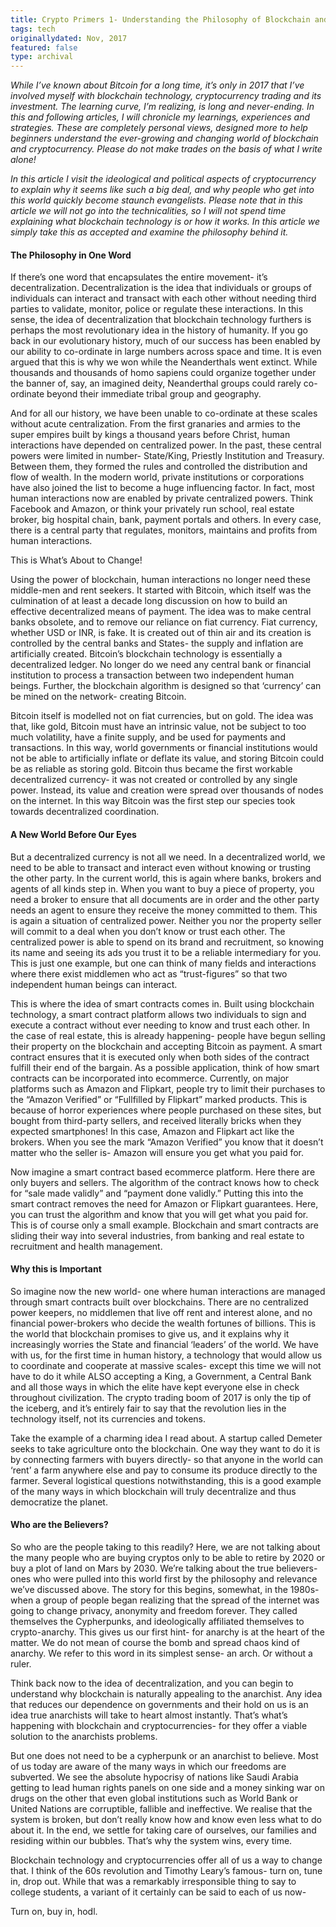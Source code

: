 ```yaml
---
title: Crypto Primers 1- Understanding the Philosophy of Blockchain and Cryptocurrency
tags: tech
originallydated: Nov, 2017
featured: false
type: archival
---
```


*While I’ve known about Bitcoin for a long time, it’s only in 2017 that I’ve involved myself with blockchain technology, cryptocurrency trading and its investment. The learning curve, I’m realizing, is long and never-ending. In this and following articles, I will chronicle my learnings, experiences and strategies. These are completely personal views, designed more to help beginners understand the ever-growing and changing world of blockchain and cryptocurrency. Please do not make trades on the basis of what I write alone!*

*In this article I visit the ideological and political aspects of cryptocurrency to explain why it seems like such a big deal, and why people who get into this world quickly become staunch evangelists. Please note that in this article we will not go into the technicalities, so I will not spend time explaining what blockchain technology is or how it works. In this article we simply take this as accepted and examine the philosophy behind it.*

#### The Philosophy in One Word

If there’s one word that encapsulates the entire movement- it’s decentralization. Decentralization is the idea that individuals or groups of individuals can interact and transact with each other without needing third parties to validate, monitor, police or regulate these interactions. In this sense, the idea of decentralization that blockchain technology furthers is perhaps the most revolutionary idea in the history of humanity. If you go back in our evolutionary history, much of our success has been enabled by our ability to co-ordinate in large numbers across space and time. It is even argued that this is why we won while the Neanderthals went extinct. While thousands and thousands of homo sapiens could organize together under the banner of, say, an imagined deity, Neanderthal groups could rarely co-ordinate beyond their immediate tribal group and geography.

And for all our history, we have been unable to co-ordinate at these scales without acute centralization. From the first granaries and armies to the super empires built by kings a thousand years before Christ, human interactions have depended on centralized power. In the past, these central powers were limited in number- State/King, Priestly Institution and Treasury. Between them, they formed the rules and controlled the distribution and flow of wealth. In the modern world, private institutions or corporations have also joined the list to become a huge influencing factor. In fact, most human interactions now are enabled by private centralized powers. Think Facebook and Amazon, or think your privately run school, real estate broker, big hospital chain, bank, payment portals and others. In every case, there is a central party that regulates, monitors, maintains and profits from human interactions.

This is What’s About to Change!

Using the power of blockchain, human interactions no longer need these middle-men and rent seekers. It started with Bitcoin, which itself was the culmination of at least a decade long discussion on how to build an effective decentralized means of payment. The idea was to make central banks obsolete, and to remove our reliance on fiat currency. Fiat currency, whether USD or INR, is fake. It is created out of thin air and its creation is controlled by the central banks and States- the supply and inflation are artificially created. Bitcoin’s blockchain technology is essentially a decentralized ledger. No longer do we need any central bank or financial institution to process a transaction between two independent human beings. Further, the blockchain algorithm is designed so that ‘currency’ can be mined on the network- creating Bitcoin.

Bitcoin itself is modelled not on fiat currencies, but on gold. The idea was that, like gold, Bitcoin must have an intrinsic value, not be subject to too much volatility, have a finite supply, and be used for payments and transactions. In this way, world governments or financial institutions would not be able to artificially inflate or deflate its value, and storing Bitcoin could be as reliable as storing gold. Bitcoin thus became the first workable decentralized currency- it was not created or controlled by any single power. Instead, its value and creation were spread over thousands of nodes on the internet. In this way Bitcoin was the first step our species took towards decentralized coordination.

#### A New World Before Our Eyes

But a decentralized currency is not all we need. In a decentralized world, we need to be able to transact and interact even without knowing or trusting the other party. In the current world, this is again where banks, brokers and agents of all kinds step in. When you want to buy a piece of property, you need a broker to ensure that all documents are in order and the other party needs an agent to ensure they receive the money committed to them. This is again a situation of centralized power. Neither you nor the property seller will commit to a deal when you don’t know or trust each other. The centralized power is able to spend on its brand and recruitment, so knowing its name and seeing its ads you trust it to be a reliable intermediary for you. This is just one example, but one can think of many fields and interactions where there exist middlemen who act as “trust-figures” so that two independent human beings can interact.

This is where the idea of smart contracts comes in. Built using blockchain technology, a smart contract platform allows two individuals to sign and execute a contract without ever needing to know and trust each other. In the case of real estate, this is already happening- people have begun selling their property on the blockchain and accepting Bitcoin as payment. A smart contract ensures that it is executed only when both sides of the contract fulfill their end of the bargain. As a possible application, think of how smart contracts can be incorporated into ecommerce. Currently, on major platforms such as Amazon and Flipkart, people try to limit their purchases to the “Amazon Verified” or “Fullfilled by Flipkart” marked products. This is because of horror experiences where people purchased on these sites, but bought from third-party sellers, and received literally bricks when they expected smartphones! In this case, Amazon and Flipkart act like the brokers. When you see the mark “Amazon Verified” you know that it doesn’t matter who the seller is- Amazon will ensure you get what you paid for.

Now imagine a smart contract based ecommerce platform. Here there are only buyers and sellers. The algorithm of the contract knows how to check for “sale made validly” and “payment done validly.” Putting this into the smart contract removes the need for Amazon or Flipkart guarantees. Here, you can trust the algorithm and know that you will get what you paid for. This is of course only a small example. Blockchain and smart contracts are sliding their way into several industries, from banking and real estate to recruitment and health management.

#### Why this is Important

So imagine now the new world- one where human interactions are managed through smart contracts built over blockchains. There are no centralized power keepers, no middlemen that live off rent and interest alone, and no financial power-brokers who decide the wealth fortunes of billions. This is the world that blockchain promises to give us, and it explains why it increasingly worries the State and financial ‘leaders’ of the world. We have with us, for the first time in human history, a technology that would allow us to coordinate and cooperate at massive scales- except this time we will not have to do it while ALSO accepting a King, a Government, a Central Bank and all those ways in which the elite have kept everyone else in check throughout civilization. The crypto trading boom of 2017 is only the tip of the iceberg, and it’s entirely fair to say that the revolution lies in the technology itself, not its currencies and tokens.

Take the example of a charming idea I read about. A startup called Demeter seeks to take agriculture onto the blockchain. One way they want to do it is by connecting farmers with buyers directly- so that anyone in the world can ‘rent’ a farm anywhere else and pay to consume its produce directly to the farmer. Several logistical questions notwithstanding, this is a good example of the many ways in which blockchain will truly decentralize and thus democratize the planet.

#### Who are the Believers?

So who are the people taking to this readily? Here, we are not talking about the many people who are buying cryptos only to be able to retire by 2020 or buy a plot of land on Mars by 2030. We’re talking about the true believers- ones who were pulled into this world first by the philosophy and relevance we’ve discussed above. The story for this begins, somewhat, in the 1980s- when a group of people began realizing that the spread of the internet was going to change privacy, anonymity and freedom forever. They called themselves the Cypherpunks, and ideologically affiliated themselves to crypto-anarchy. This gives us our first hint- for anarchy is at the heart of the matter. We do not mean of course the bomb and spread chaos kind of anarchy. We refer to this word in its simplest sense- an arch. Or without a ruler.

Think back now to the idea of decentralization, and you can begin to understand why blockchain is naturally appealing to the anarchist. Any idea that reduces our dependence on governments and their hold on us is an idea true anarchists will take to heart almost instantly. That’s what’s happening with blockchain and cryptocurrencies- for they offer a viable solution to the anarchists problems.

But one does not need to be a cypherpunk or an anarchist to believe. Most of us today are aware of the many ways in which our freedoms are subverted. We see the absolute hypocrisy of nations like Saudi Arabia getting to lead human rights panels on one side and a money sinking war on drugs on the other that even global institutions such as World Bank or United Nations are corruptible, fallible and ineffective. We realise that the system is broken, but don’t really know how and know even less what to do about it. In the end, we settle for taking care of ourselves, our families and residing within our bubbles. That’s why the system wins, every time.

Blockchain technology and cryptocurrencies offer all of us a way to change that. I think of the 60s revolution and Timothy Leary’s famous- turn on, tune in, drop out. While that was a remarkably irresponsible thing to say to college students, a variant of it certainly can be said to each of us now-

Turn on, buy in, hodl.